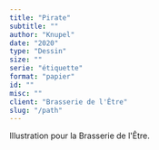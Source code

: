 ```yaml
---
title: "Pirate"
subtitle: ""
author: "Knupel"
date: "2020"
type: "Dessin"
size: ""
serie: "étiquette"
format: "papier"
id: ""
misc: ""
client: "Brasserie de l'Être"
slug: "/path"
---
```


Illustration pour la Brasserie de l'Être.